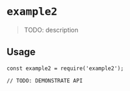 # `example2`

> TODO: description

## Usage

```
const example2 = require('example2');

// TODO: DEMONSTRATE API
```
